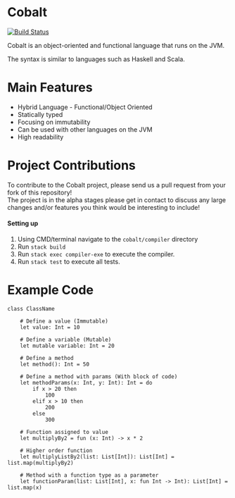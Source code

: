 # Cobalt

[![Build Status](https://travis-ci.org/Michael2109/cobalt.svg?branch=0.1.x)](https://travis-ci.org/Michael2109/cobalt)

Cobalt is an object-oriented and functional language that runs on the JVM.

The syntax is similar to languages such as Haskell and Scala.  

# Main Features
* Hybrid Language - Functional/Object Oriented
* Statically typed
* Focusing on immutability
* Can be used with other languages on the JVM
* High readability    

# Project Contributions
To contribute to the Cobalt project, please send us a pull request from your fork of this repository!  
The project is in the alpha stages please get in contact to discuss any large changes and/or features you think would be interesting to include!

#### Setting up
1. Using CMD/terminal navigate to the `cobalt/compiler` directory 
2. Run `stack build` 
3. Run `stack exec compiler-exe` to execute the compiler. 
4. Run `stack test` to execute all tests. 

# Example Code
```
class ClassName 

    # Define a value (Immutable)
    let value: Int = 10
    
    # Define a variable (Mutable)
    let mutable variable: Int = 20
   
    # Define a method
    let method(): Int = 50 
    
    # Define a method with params (With block of code)
    let methodParams(x: Int, y: Int): Int = do
        if x > 20 then 
            100
        elif x > 10 then 
            200
        else 
            300
        
    # Function assigned to value
    let multiplyBy2 = fun (x: Int) -> x * 2
    
    # Higher order function
    let multiplyListBy2(list: List[Int]): List[Int] = list.map(multiplyBy2) 
    
    # Method with a function type as a parameter
    let functionParam(list: List[Int], x: fun Int -> Int): List[Int] = list.map(x)
```
